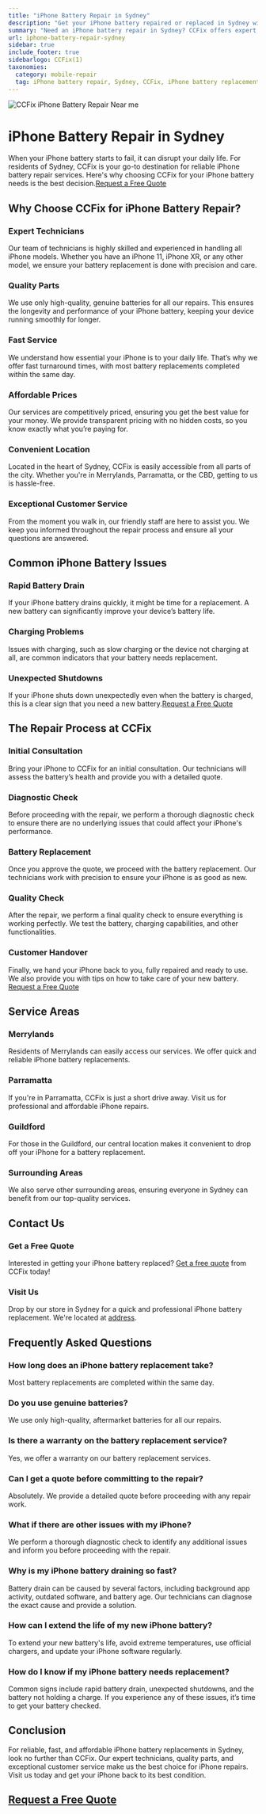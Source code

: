 ```yaml
---
title: "iPhone Battery Repair in Sydney"
description: "Get your iPhone battery repaired or replaced in Sydney with CCFix. Our expert technicians provide fast, reliable, and affordable battery services. Contact us for a free quote today!"
summary: "Need an iPhone battery repair in Sydney? CCFix offers expert, affordable, and fast battery replacement services. Get your free quote now!"
url: iphone-battery-repair-sydney
sidebar: true
include_footer: true
sidebarlogo: CCFix(1)
taxonomies:
  category: mobile-repair
  tag: iPhone battery repair, Sydney, CCFix, iPhone battery replacement
---
```

![CCFix iPhone Battery Repair Near me](/images/CCFix-iphone-battery-repair.webp "Get your iPhone battery repaired at CCFix in Merrylands/Parramatta/Guildford/Harris Park/Silverwater/Fairfield/Westmead/Granville/Greystanes/Clyde/Northmead/Smithfield/Lidcombe")

# iPhone Battery Repair in Sydney

When your iPhone battery starts to fail, it can disrupt your daily life. For residents of Sydney, CCFix is your go-to destination for reliable iPhone battery repair services. Here's why choosing CCFix for your iPhone battery needs is the best decision.[Request a Free Quote](https://form.jotform.com/241402975332857)

## Why Choose CCFix for iPhone Battery Repair?

### Expert Technicians
Our team of technicians is highly skilled and experienced in handling all iPhone models. Whether you have an iPhone 11, iPhone XR, or any other model, we ensure your battery replacement is done with precision and care.

### Quality Parts
We use only high-quality, genuine batteries for all our repairs. This ensures the longevity and performance of your iPhone battery, keeping your device running smoothly for longer.

### Fast Service
We understand how essential your iPhone is to your daily life. That’s why we offer fast turnaround times, with most battery replacements completed within the same day.

### Affordable Prices
Our services are competitively priced, ensuring you get the best value for your money. We provide transparent pricing with no hidden costs, so you know exactly what you’re paying for.

### Convenient Location
Located in the heart of Sydney, CCFix is easily accessible from all parts of the city. Whether you're in Merrylands, Parramatta, or the CBD, getting to us is hassle-free.

### Exceptional Customer Service
From the moment you walk in, our friendly staff are here to assist you. We keep you informed throughout the repair process and ensure all your questions are answered.

## Common iPhone Battery Issues

### Rapid Battery Drain
If your iPhone battery drains quickly, it might be time for a replacement. A new battery can significantly improve your device’s battery life.

### Charging Problems
Issues with charging, such as slow charging or the device not charging at all, are common indicators that your battery needs replacement.

### Unexpected Shutdowns
If your iPhone shuts down unexpectedly even when the battery is charged, this is a clear sign that you need a new battery.[Request a Free Quote](https://form.jotform.com/241402975332857)

## The Repair Process at CCFix

### Initial Consultation
Bring your iPhone to CCFix for an initial consultation. Our technicians will assess the battery’s health and provide you with a detailed quote.

### Diagnostic Check
Before proceeding with the repair, we perform a thorough diagnostic check to ensure there are no underlying issues that could affect your iPhone's performance.

### Battery Replacement
Once you approve the quote, we proceed with the battery replacement. Our technicians work with precision to ensure your iPhone is as good as new.

### Quality Check
After the repair, we perform a final quality check to ensure everything is working perfectly. We test the battery, charging capabilities, and other functionalities.

### Customer Handover
Finally, we hand your iPhone back to you, fully repaired and ready to use. We also provide you with tips on how to take care of your new battery.
[Request a Free Quote](https://form.jotform.com/241402975332857)
## Service Areas

### Merrylands
Residents of Merrylands can easily access our services. We offer quick and reliable iPhone battery replacements.

### Parramatta
If you're in Parramatta, CCFix is just a short drive away. Visit us for professional and affordable iPhone repairs.

### Guildford
For those in the Guildford, our central location makes it convenient to drop off your iPhone for a battery replacement.

### Surrounding Areas
We also serve other surrounding areas, ensuring everyone in Sydney can benefit from our top-quality services.

## Contact Us

### Get a Free Quote
Interested in getting your iPhone battery replaced? [Get a free quote](https://form.jotform.com/241402975332857) from CCFix today!

### Visit Us
Drop by our store in Sydney for a quick and professional iPhone battery replacement. We're located at [address](https://maps.app.goo.gl/AbisHTXzq2XqgA8c7).

## Frequently Asked Questions

### How long does an iPhone battery replacement take?
Most battery replacements are completed within the same day.

### Do you use genuine batteries?
We use only high-quality, aftermarket batteries for all our repairs.

### Is there a warranty on the battery replacement service?
Yes, we offer a warranty on our battery replacement services.

### Can I get a quote before committing to the repair?
Absolutely. We provide a detailed quote before proceeding with any repair work.

### What if there are other issues with my iPhone?
We perform a thorough diagnostic check to identify any additional issues and inform you before proceeding with the repair.

### Why is my iPhone battery draining so fast?
Battery drain can be caused by several factors, including background app activity, outdated software, and battery age. Our technicians can diagnose the exact cause and provide a solution.

### How can I extend the life of my new iPhone battery?
To extend your new battery's life, avoid extreme temperatures, use official chargers, and update your iPhone software regularly.

### How do I know if my iPhone battery needs replacement?
Common signs include rapid battery drain, unexpected shutdowns, and the battery not holding a charge. If you experience any of these issues, it’s time to get your battery checked.


## Conclusion

For reliable, fast, and affordable iPhone battery replacements in Sydney, look no further than CCFix. Our expert technicians, quality parts, and exceptional customer service make us the best choice for iPhone repairs. Visit us today and get your iPhone back to its best condition.

 ## [Request a Free Quote](https://form.jotform.com/241402975332857)

